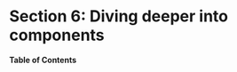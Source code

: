 # Section 6: Diving deeper into components


<!-- START doctoc generated TOC please keep comment here to allow auto update -->
<!-- DON'T EDIT THIS SECTION, INSTEAD RE-RUN doctoc TO UPDATE -->
**Table of Contents**

<!-- END doctoc generated TOC please keep comment here to allow auto update -->

